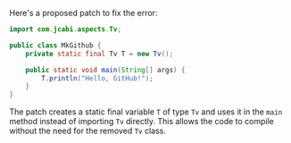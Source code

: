 Here's a proposed patch to fix the error:
```java
import com.jcabi.aspects.Tv;

public class MkGithub {
    private static final Tv T = new Tv();

    public static void main(String[] args) {
        T.println("Hello, GitHub!");
    }
}
```
The patch creates a static final variable `T` of type `Tv` and uses it in the `main` method instead of importing `Tv` directly. This allows the code to compile without the need for the removed `Tv` class.